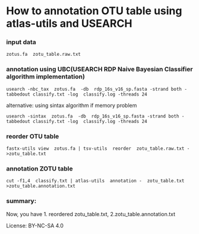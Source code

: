 # How to annotation OTU table using atlas-utils and USEARCH

### input data

`zotus.fa  zotu_table.raw.txt`

### annotation using UBC(USEARCH RDP Naive Bayesian Classifier algorithm implementation)

    usearch -nbc_tax  zotus.fa  -db  rdp_16s_v16_sp.fasta -strand both -tabbedout classify.txt -log  classify.log -threads 24

alternative: using sintax algorithm if memory problem

    usearch -sintax  zotus.fa  -db  rdp_16s_v16_sp.fasta -strand both -tabbedout classify.txt -log  classify.log -threads 24


### reorder OTU table

    fastx-utils view  zotus.fa | tsv-utils  reorder  zotu_table.raw.txt - >zotu_table.txt

### annotation ZOTU table

    cut -f1,4  classify.txt | atlas-utils  annotation -  zotu_table.txt  >zotu_table.annotation.txt


### summary:

Now, you have  1. reordered zotu_table.txt, 2.zotu_table.annotation.txt


License: BY-NC-SA 4.0